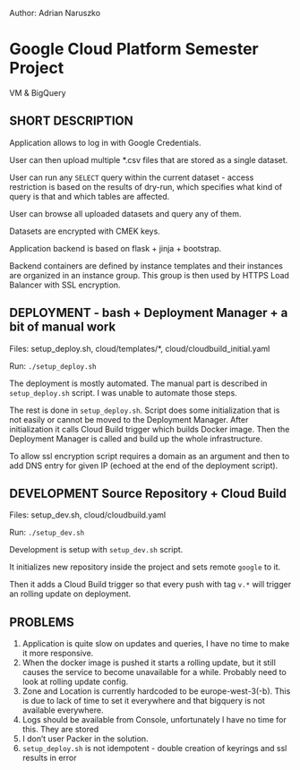 Author: Adrian Naruszko

# Google Cloud Platform Semester Project

VM & BigQuery

## SHORT DESCRIPTION
Application allows to log in with Google Credentials. 

User can then upload multiple *.csv files that are stored as a single dataset. 

User can run any `SELECT` query within the current dataset - access restriction is based on the results of dry-run, which specifies what kind of query is that and which tables are affected. 

User can browse all uploaded datasets and query any of them.

Datasets are encrypted with CMEK keys.

Application backend is based on flask + jinja + bootstrap. 

Backend containers are defined by instance templates and their instances are organized in an instance group. This group is then used by HTTPS Load Balancer with SSL encryption.

## DEPLOYMENT - bash + Deployment Manager + a bit of manual work
Files: setup_deploy.sh, cloud/templates/*, cloud/cloudbuild_initial.yaml

Run: `./setup_deploy.sh`

The deployment is mostly automated. The manual part is described in `setup_deploy.sh` script.
I was unable to automate those steps.

The rest is done in `setup_deploy.sh`. Script does some initialization that is not easily or cannot be moved to the Deployment Manager. After initialization it calls Cloud Build trigger which builds Docker image. Then the Deployment Manager is called and build up the whole infrastructure. 

To allow ssl encryption script requires a domain as an argument and then to add DNS entry for given IP (echoed at the end of the deployment script). 

## DEVELOPMENT Source Repository + Cloud Build
Files: setup_dev.sh, cloud/cloudbuild.yaml

Run: `./setup_dev.sh`

Development is setup with `setup_dev.sh` script. 

It initializes new repository inside the project and sets remote `google` to it.

Then it adds a Cloud Build trigger so that every push with tag `v.*` will trigger an rolling update on deployment.

## PROBLEMS
1) Application is quite slow on updates and queries, I have no time to make it more responsive.
2) When the docker image is pushed it starts a rolling update, but it still causes the service to become unavailable for a while. Probably need to look at rolling update config.
3) Zone and Location is currently hardcoded to be europe-west-3(-b). This is due to lack of time to set it everywhere and that bigquery is not available everywhere.
4) Logs should be available from Console, unfortunately I have no time for this. They are stored 
5) I don’t user Packer in the solution.
6) `setup_deploy.sh` is not idempotent - double creation of keyrings and ssl results in error




